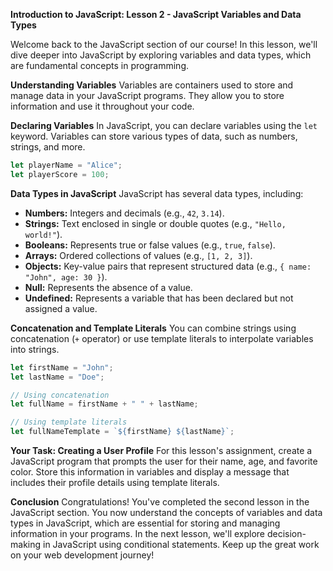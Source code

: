 **Introduction to JavaScript: Lesson 2 - JavaScript Variables and Data Types**

Welcome back to the JavaScript section of our course! In this lesson, we'll dive deeper into JavaScript by exploring variables and data types, which are fundamental concepts in programming.

**Understanding Variables**
Variables are containers used to store and manage data in your JavaScript programs. They allow you to store information and use it throughout your code.

**Declaring Variables**
In JavaScript, you can declare variables using the `let` keyword. Variables can store various types of data, such as numbers, strings, and more.

```javascript
let playerName = "Alice";
let playerScore = 100;
```

**Data Types in JavaScript**
JavaScript has several data types, including:
- **Numbers:** Integers and decimals (e.g., `42`, `3.14`).
- **Strings:** Text enclosed in single or double quotes (e.g., `"Hello, world!"`).
- **Booleans:** Represents true or false values (e.g., `true`, `false`).
- **Arrays:** Ordered collections of values (e.g., `[1, 2, 3]`).
- **Objects:** Key-value pairs that represent structured data (e.g., `{ name: "John", age: 30 }`).
- **Null:** Represents the absence of a value.
- **Undefined:** Represents a variable that has been declared but not assigned a value.

**Concatenation and Template Literals**
You can combine strings using concatenation (`+` operator) or use template literals to interpolate variables into strings.

```javascript
let firstName = "John";
let lastName = "Doe";

// Using concatenation
let fullName = firstName + " " + lastName;

// Using template literals
let fullNameTemplate = `${firstName} ${lastName}`;
```

**Your Task: Creating a User Profile**
For this lesson's assignment, create a JavaScript program that prompts the user for their name, age, and favorite color. Store this information in variables and display a message that includes their profile details using template literals.

**Conclusion**
Congratulations! You've completed the second lesson in the JavaScript section. You now understand the concepts of variables and data types in JavaScript, which are essential for storing and managing information in your programs. In the next lesson, we'll explore decision-making in JavaScript using conditional statements. Keep up the great work on your web development journey!